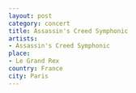 ```yaml
---
layout: post
category: concert
title: Assassin's Creed Symphonic
artists: 
- Assassin's Creed Symphonic
place: 
- Le Grand Rex
country: France
city: Paris
---
```


